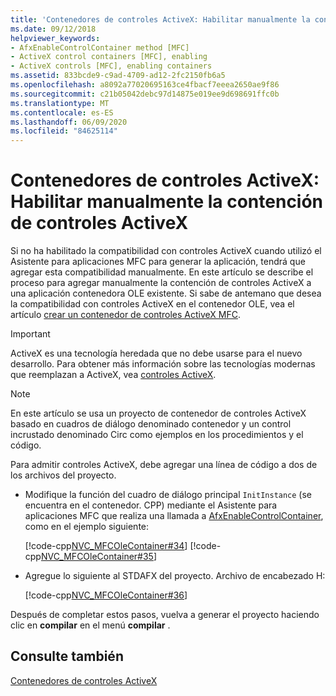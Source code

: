 ```yaml
---
title: 'Contenedores de controles ActiveX: Habilitar manualmente la contención de controles ActiveX'
ms.date: 09/12/2018
helpviewer_keywords:
- AfxEnableControlContainer method [MFC]
- ActiveX control containers [MFC], enabling
- ActiveX controls [MFC], enabling containers
ms.assetid: 833bcde9-c9ad-4709-ad12-2fc2150fb6a5
ms.openlocfilehash: a8092a77020695163ce4fbacf7eeea2650ae9f86
ms.sourcegitcommit: c21b05042debc97d14875e019ee9d698691ffc0b
ms.translationtype: MT
ms.contentlocale: es-ES
ms.lasthandoff: 06/09/2020
ms.locfileid: "84625114"
---
```

# <a name="activex-control-containers-manually-enabling-activex-control-containment"></a>Contenedores de controles ActiveX: Habilitar manualmente la contención de controles ActiveX

Si no ha habilitado la compatibilidad con controles ActiveX cuando utilizó el Asistente para aplicaciones MFC para generar la aplicación, tendrá que agregar esta compatibilidad manualmente. En este artículo se describe el proceso para agregar manualmente la contención de controles ActiveX a una aplicación contenedora OLE existente. Si sabe de antemano que desea la compatibilidad con controles ActiveX en el contenedor OLE, vea el artículo [crear un contenedor de controles ActiveX MFC](reference/creating-an-mfc-activex-control-container.md).

>[!IMPORTANT]
> ActiveX es una tecnología heredada que no debe usarse para el nuevo desarrollo. Para obtener más información sobre las tecnologías modernas que reemplazan a ActiveX, vea [controles ActiveX](activex-controls.md).

> [!NOTE]
> En este artículo se usa un proyecto de contenedor de controles ActiveX basado en cuadros de diálogo denominado contenedor y un control incrustado denominado Circ como ejemplos en los procedimientos y el código.

Para admitir controles ActiveX, debe agregar una línea de código a dos de los archivos del proyecto.

- Modifique la función del cuadro de diálogo principal `InitInstance` (se encuentra en el contenedor. CPP) mediante el Asistente para aplicaciones MFC que realiza una llamada a [AfxEnableControlContainer](reference/ole-initialization.md#afxenablecontrolcontainer), como en el ejemplo siguiente:

   [!code-cpp[NVC_MFCOleContainer#34](codesnippet/cpp/activex-control-containers-manually-enabling-activex-control-containment_1.cpp)]
    [!code-cpp[NVC_MFCOleContainer#35](codesnippet/cpp/activex-control-containers-manually-enabling-activex-control-containment_2.cpp)]

- Agregue lo siguiente al STDAFX del proyecto. Archivo de encabezado H:

   [!code-cpp[NVC_MFCOleContainer#36](codesnippet/cpp/activex-control-containers-manually-enabling-activex-control-containment_3.h)]

Después de completar estos pasos, vuelva a generar el proyecto haciendo clic en **compilar** en el menú **compilar** .

## <a name="see-also"></a>Consulte también

[Contenedores de controles ActiveX](activex-control-containers.md)
